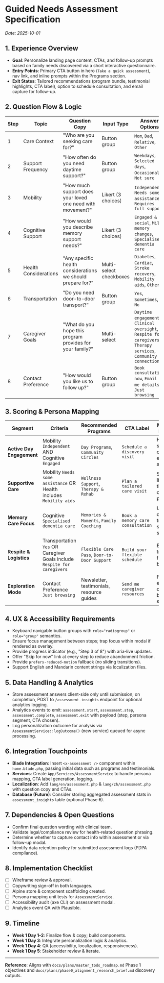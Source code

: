 # Guided Needs Assessment Specification
_Date: 2025-10-01_

## 1. Experience Overview
- **Goal**: Personalize landing page content, CTAs, and follow-up prompts based on family needs discovered via a short interactive questionnaire.
- **Entry Points**: Primary CTA button in hero (`Take a quick assessment`), nav link, and inline prompts within the Programs section.
- **Exit States**: Tailored recommendations (program bundle, testimonial highlights, CTA label), option to schedule consultation, and email capture for follow-up.

## 2. Question Flow & Logic
| Step | Topic | Question Copy | Input Type | Answer Options | Notes |
| --- | --- | --- | --- | --- | --- |
| 1 | Care Context | "Who are you seeking care for?" | Button group | `Mom`, `Dad`, `Relative`, `Other` | Sets personalization tone |
| 2 | Support Frequency | "How often do you need daytime support?" | Button group | `Weekdays`, `Selected days`, `Occasional`, `Not sure` | Maps to scheduling recommendations |
| 3 | Mobility | "How much support does your loved one need with movement?" | Likert (3 choices) | `Independent`, `Needs some assistance`, `Requires full support` | Influences program suggestions |
| 4 | Cognitive Support | "How would you describe memory support needs?" | Likert (3 choices) | `Engaged & social`, `Mild memory changes`, `Specialised dementia care` | Flags dementia-friendly programming |
| 5 | Health Considerations | "Any specific health considerations we should prepare for?" | Multi-select checkboxes | `Diabetes`, `Cardiac`, `Stroke recovery`, `Mobility aids`, `Other` | Drives staff readiness checklist |
| 6 | Transportation | "Do you need door-to-door transport?" | Button group | `Yes`, `Sometimes`, `No` | Impacts cost estimator defaults |
| 7 | Caregiver Goals | "What do you hope this program provides for your family?" | Multi-select | `Daytime engagement`, `Clinical oversight`, `Respite for caregivers`, `Therapy services`, `Community connection` | Copy personalization |
| 8 | Contact Preference | "How would you like us to follow up?" | Button group | `Book consultation now`, `Email me details`, `Just browsing` | Determines CTA behavior |

## 3. Scoring & Persona Mapping
| Segment | Criteria | Recommended Programs | CTA Label | Messaging Emphasis |
| --- | --- | --- | --- | --- |
| **Active Day Engagement** | Mobility `Independent` AND Cognitive `Engaged` | `Day Programs`, `Community Circles` | `Schedule a discovery visit` | Highlight social calendar, enrichment activities |
| **Supportive Care** | Mobility `Needs some assistance` OR Health includes `Mobility aids` | `Wellness Support`, `Therapy & Rehab` | `Plan a tailored care visit` | Stress licensed therapists, custom plans |
| **Memory Care Focus** | Cognitive `Specialised dementia care` | `Memories & Moments`, `Family Coaching` | `Book a memory care consultation` | Underline dementia-trained staff, safe spaces |
| **Respite & Logistics** | Transportation `Yes` OR Caregiver Goals include `Respite for caregivers` | `Flexible Care Pass`, `Door-to-Door Support` | `Build your flexible schedule` | Emphasize transport, flexible bookings |
| **Exploration Mode** | Contact Preference `Just browsing` | Newsletter, testimonials, resource guides | `Send me caregiver resources` | Provide educational content before sales |

## 4. UX & Accessibility Requirements
- Keyboard navigable button groups with `role="radiogroup"` or `role="group"` semantics.
- Ensure focus management between steps; trap focus within modal if rendered as overlay.
- Provide progress indicator (e.g., "Step 3 of 8") with aria-live updates.
- Offer "Skip for now" link at every step to reduce abandonment friction.
- Provide `prefers-reduced-motion` fallback (no sliding transitions).
- Support English and Mandarin content strings via localization files.

## 5. Data Handling & Analytics
- Store assessment answers client-side only until submission; on completion, POST to `/assessment-insights` endpoint for optional analytics logging.
- Analytics events to emit: `assessment.start`, `assessment.step`, `assessment.complete`, `assessment.exit` with payload (step, persona segment, CTA chosen).
- Log personalization outcome for analysis via `AssessmentService::logOutcome()` (new service) queued for async processing.

## 6. Integration Touchpoints
- **Blade Integration**: Insert `<x-assessment />` component within `home.blade.php`, passing initial data such as programs and testimonials.
- **Services**: Create `App/Services/AssessmentService` to handle persona mapping, CTA label generation, logging.
- **Localization**: Add `lang/en/assessment.php` & `lang/zh/assessment.php` with question copy and CTAs.
- **Database (Future)**: Consider storing aggregated assessment stats in `assessment_insights` table (optional Phase 6).

## 7. Dependencies & Open Questions
- Confirm final question wording with clinical team.
- Validate legal/compliance review for health-related question phrasing.
- Determine whether to capture contact info within assessment or via follow-up modal.
- Identify data retention policy for submitted assessment logs (PDPA compliance).

## 8. Implementation Checklist
- [ ] Wireframe review & approval.
- [ ] Copywriting sign-off in both languages.
- [ ] Alpine store & component scaffolding created.
- [ ] Persona mapping unit tests for `AssessmentService`.
- [ ] Accessibility audit (axe CLI) on assessment modal.
- [ ] Analytics event QA with Plausible.

## 9. Timeline
- **Week 1 Day 1–2**: Finalize flow & copy; build components.
- **Week 1 Day 3**: Integrate personalization logic & analytics.
- **Week 1 Day 4**: QA (accessibility, localization, responsiveness).
- **Week 1 Day 5**: Stakeholder review & iterate.

---
**Reference**: Aligns with `docs/plans/master_todo_roadmap.md` Phase 1 objectives and `docs/plans/phase0_alignment_research_brief.md` discovery outputs.

